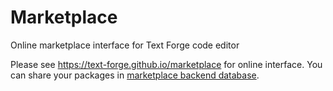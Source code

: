 # Marketplace
Online marketplace interface for Text Forge code editor

Please see <https://text-forge.github.io/marketplace> for online interface. You can share your packages in [marketplace backend database](https://github.com/text-forge/mp).
